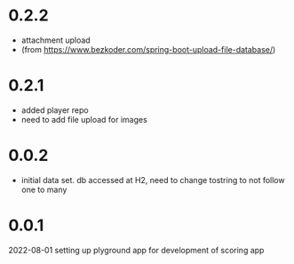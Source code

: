 # 0.2.2
- attachment upload
- (from https://www.bezkoder.com/spring-boot-upload-file-database/)

# 0.2.1
- added player repo
- need to add file upload for images

# 0.0.2
- initial data set. db accessed at H2, need to change tostring to not follow one to many
# 0.0.1
2022-08-01 setting up plyground app for development of scoring app
